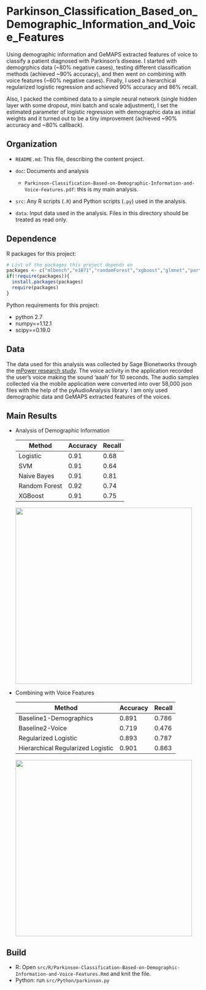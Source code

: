 # Parkinson_Classification_Based_on_Demographic_Information_and_Voice_Features

Using demographic information and GeMAPS extracted features of voice to classify a patient diagnosed with Parkinson’s disease. I started with demogrphics data (~80% negative cases), testing different classification methods (achieved ~90% accuracy), and then went on combining with voice features (~60% negative cases). Finally, I used a hierarchical regularized logistic regression and achieved 90% accuracy and 86% recall. 

Also, I packed the combined data to a simple neural network (single hidden layer with some dropout, mini batch and scale adjustment), I set the estimated parameter of logistic regression with demographic data as initial weights and it turned out to be a tiny improvement (achieved ~90% accuracy and ~80% callback).

## Organization

-   `README.md`: This file, describing the content project.

-   `doc`: Documents and analysis

    -   `Parkinson-Classification-Based-on-Demographic-Information-and-Voice-Features.pdf`: this is my main analysis.

-   `src`: Any R scripts (`.R`) and Python scripts (`.py`) used in the analysis.

-   `data`: Input data used in the analysis. Files in this directory should be treated as read only.


## Dependence

R packages for this project:

```r
# List of the packages this project depends on
packages <- c("mlbench","e1071","randomForest","xgboost","glmnet","party","effects","ROCR")
if(!require(packages)){
  install.packages(packages)
  require(packages)
}
```

Python requirements for this project:

- python 2.7
- numpy==1.12.1
- scipy==0.19.0

## Data

The data used for this analysis was collected by Sage Bionetworks through the [mPower research study](https://www.ncbi.nlm.nih.gov/pmc/articles/PMC4776701/pdf/sdata201611.pdf). The voice activity in the application recorded the user’s voice making the sound ‘aaah’ for 10 seconds. The audio samples collected via the mobile application were converted into over 58,000 json files with the help of the pyAudioAnalysis library. I am only used demographic data and GeMAPS extracted features of the voices.

## Main Results

- Analysis of Demographic Information

    |Method|Accuracy|Recall|
    |---|---|---|
    |Logistic|0.91|0.68|
    |SVM|0.91|0.64|
    |Naive Bayes|0.91|0.81|
    |Random Forest|0.92|0.74|
    |XGBoost|0.91|0.75|
    
    <p align="left">
    <img width="460" src="https://github.com/xiaobw95/Parkinson_Classification_Based_on_Demographic_Information_and_Voice_Features/blob/master/src/R/importance.png">
    </p>
    
    
    
- Combining with Voice Features

    |Method|Accuracy|Recall|
    |---|---|---|
    |Baseline1-Demographics|0.891|0.786|
    |Baseline2-Voice|0.719|0.476|
    |Regularized Logistic|0.893|0.787|
    |Hierarchical Regularized Logistic|0.901|0.863|
    
    <p align="left">
    <img width="460" src="https://github.com/xiaobw95/Parkinson_Classification_Based_on_Demographic_Information_and_Voice_Features/blob/master/src/R/roc.png">
    </p>


## Build

- R: Open `src/R/Parkinson-Classification-Based-on-Demographic-Information-and-Voice-Features.Rmd` and knit the file.
- Python: run `src/Python/parkinson.py`
